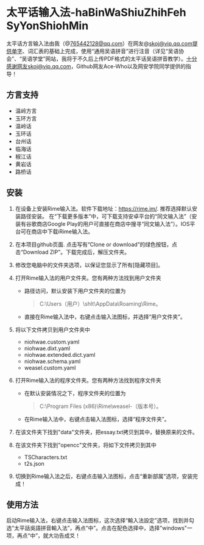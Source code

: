# 太平话输入法-haBinWaShiuZhihFeh SyYonShiohMin
太平话方言输入法由我（@765442128@qq.com）在网友@skoj@vip.qq.com提供单字、词汇表的基础上完成，使用“通用吴语拼音”进行注音（详见“吴语协会”、“吴语学堂”网站，我将于不久后上传PDF格式的太平话吴语拼音教学）。十分感谢网友skoj@vip.qq.com，Github网友Ace-Who以及网安学院同学提供的指导！

## 方言支持
- 温岭方言
- 玉环方言
- 温岭话
- 玉环话
- 台州话
- 临海话
- 椒江话
- 黄岩话
- 路桥话

## 安装
1. 在设备上安装Rime输入法。软件下载地址：https://rime.im/. 推荐选择默认安装路径安装。 在“下载更多版本”中，可下载支持安卓平台的“同文输入法”（安装有谷歌商店Google Play的用户可直接在商店中搜寻“同文输入法”）。IOS平台可在商店中下载iRime输入法。

2. 在本项目<a src=https://github.com/Spackup/ThaBinWaShiuZhihFeh-TaiPingHuaShuRuFa>github页面</a>. 点击写有“Clone or download”的绿色按钮，点击“Download ZIP”。下载完成后，解压文件夹。

3. 修改您电脑中的文件夹选项，以保证您显示了所有[隐藏项目]。

4. 打开Rime输入法的用户文件夹。您有两种方法找到用户文件夹
    - 路径访问，默认安装下用户文件夹的位置为
        > C:\Users（用户）\shlt\AppData\Roaming\Rime。
    - 直接在Rime输入法中，右键点击输入法图标，并选择“用户文件夹”。

5. 将以下文件拷贝到用户文件夹中
    - niohwae.custom.yaml
    - niohwae.dixt.yaml
    - niohwae.extended.dict.yaml
    - niohwae.schema.yaml
    - weasel.custom.yaml

6. 打开Rime输入法的程序文件夹。您有两种方法找到程序文件夹
    - 在默认安装情况之下，程序文件夹的位置为
        > C:\Program Files (x86)\Rime\weasel-（版本号）。
    - 在Rime输入法中，右键点击输入法图标，选择“程序文件夹”。

7. 在该文件夹下找到"data"文件夹，把essay.txt拷贝到其中，替换原来的文件。

7. 在该文件夹下找到"opencc"文件夹，将如下文件拷贝到其中
    - TSCharacters.txt
    - t2s.json

8. 切换到Rime输入法之后，右键点击输入法图标，点击“重新部属”选项，安装完成！

## 使用方法
启动Rime输入法，右键点击输入法图标，这次选择“輸入法設定”选项，找到并勾选“太平話吳語拼音輸入法”，再点“中”。点击在配色选择中，选择"windows"一项，再点“中”，就大功告成爻！
